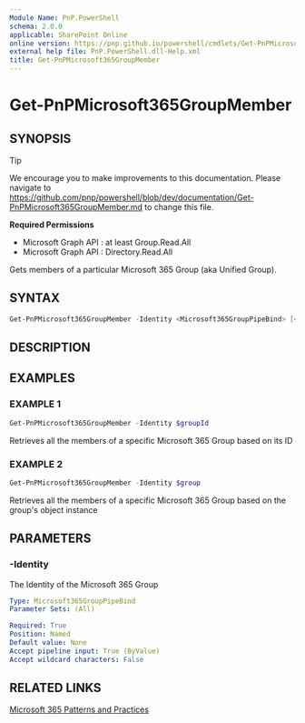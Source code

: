 ```yaml
---
Module Name: PnP.PowerShell
schema: 2.0.0
applicable: SharePoint Online
online version: https://pnp.github.io/powershell/cmdlets/Get-PnPMicrosoft365GroupMember.html
external help file: PnP.PowerShell.dll-Help.xml
title: Get-PnPMicrosoft365GroupMember
---
```

  
# Get-PnPMicrosoft365GroupMember

## SYNOPSIS

> [!TIP]
> We encourage you to make improvements to this documentation. Please navigate to https://github.com/pnp/powershell/blob/dev/documentation/Get-PnPMicrosoft365GroupMember.md to change this file.


**Required Permissions**

  * Microsoft Graph API : at least Group.Read.All
  * Microsoft Graph API : Directory.Read.All

Gets members of a particular Microsoft 365 Group (aka Unified Group).

## SYNTAX

```powershell
Get-PnPMicrosoft365GroupMember -Identity <Microsoft365GroupPipeBind> [<CommonParameters>]
```

## DESCRIPTION

## EXAMPLES

### EXAMPLE 1
```powershell
Get-PnPMicrosoft365GroupMember -Identity $groupId
```

Retrieves all the members of a specific Microsoft 365 Group based on its ID

### EXAMPLE 2
```powershell
Get-PnPMicrosoft365GroupMember -Identity $group
```

Retrieves all the members of a specific Microsoft 365 Group based on the group's object instance

## PARAMETERS

### -Identity
The Identity of the Microsoft 365 Group

```yaml
Type: Microsoft365GroupPipeBind
Parameter Sets: (All)

Required: True
Position: Named
Default value: None
Accept pipeline input: True (ByValue)
Accept wildcard characters: False
```

## RELATED LINKS

[Microsoft 365 Patterns and Practices](https://aka.ms/m365pnp)


